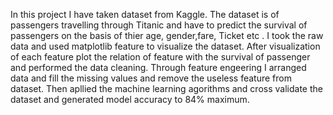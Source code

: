 In this project I have taken dataset from Kaggle. The dataset is of passengers travelling through Titanic and have to predict the survival of passengers on the basis of thier age, gender,fare, Ticket etc .
I took the raw data and used matplotlib feature to visualize the dataset. After visualization of each feature plot the relation of feature with the survival of passenger and performed the data cleaning.
Through feature engeering I arranged data and fill the missing values and remove the useless feature from dataset.
Then apllied the machine learning agorithms and cross validate the dataset and generated model accuracy to 84% maximum.
